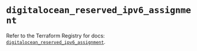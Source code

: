 # `digitalocean_reserved_ipv6_assignment`

Refer to the Terraform Registry for docs: [`digitalocean_reserved_ipv6_assignment`](https://registry.terraform.io/providers/digitalocean/digitalocean/2.63.0/docs/resources/reserved_ipv6_assignment).

